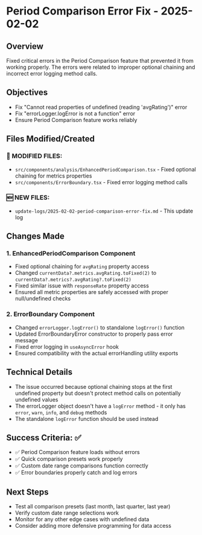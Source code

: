 # Period Comparison Error Fix - 2025-02-02

## Overview
Fixed critical errors in the Period Comparison feature that prevented it from working properly. The errors were related to improper optional chaining and incorrect error logging method calls.

## Objectives
- Fix "Cannot read properties of undefined (reading 'avgRating')" error
- Fix "errorLogger.logError is not a function" error
- Ensure Period Comparison feature works reliably

## Files Modified/Created

### 🔄 MODIFIED FILES:
- `src/components/analysis/EnhancedPeriodComparison.tsx` - Fixed optional chaining for metrics properties
- `src/components/ErrorBoundary.tsx` - Fixed error logging method calls

### 🆕 NEW FILES:
- `update-logs/2025-02-02-period-comparison-error-fix.md` - This update log

## Changes Made

### 1. EnhancedPeriodComparison Component
- Fixed optional chaining for `avgRating` property access
- Changed `currentData?.metrics.avgRating.toFixed(2)` to `currentData?.metrics?.avgRating?.toFixed(2)`
- Fixed similar issue with `responseRate` property access
- Ensured all metric properties are safely accessed with proper null/undefined checks

### 2. ErrorBoundary Component
- Changed `errorLogger.logError()` to standalone `logError()` function
- Updated ErrorBoundaryError constructor to properly pass error message
- Fixed error logging in `useAsyncError` hook
- Ensured compatibility with the actual errorHandling utility exports

## Technical Details
- The issue occurred because optional chaining stops at the first undefined property but doesn't protect method calls on potentially undefined values
- The errorLogger object doesn't have a `logError` method - it only has `error`, `warn`, `info`, and `debug` methods
- The standalone `logError` function should be used instead

## Success Criteria: ✅
- ✅ Period Comparison feature loads without errors
- ✅ Quick comparison presets work properly
- ✅ Custom date range comparisons function correctly
- ✅ Error boundaries properly catch and log errors

## Next Steps
- Test all comparison presets (last month, last quarter, last year)
- Verify custom date range selections work
- Monitor for any other edge cases with undefined data
- Consider adding more defensive programming for data access